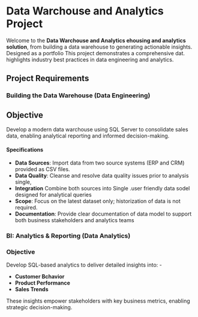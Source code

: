 # Data Warchouse and Analytics Project
 Welcome to the **Data Warchouse and Analytics ehousing and analytics solution**, from building a data warehouse to generating actionable insights. Designed as a portfolio This project demonstrates a comprehensive dat. highlights industry best practices in data engineering and analytics.

## Project Requirements

### Building the Data Warehouse (Data Engineering)

## Objective 
Develop a modern data warchouse using SQL Server to consolidate sales data, enabling analytical reporting and informed decision-making.

#### Specifications 
- **Data Sources**: Import data from two source systems (ERP and CRM) provided as CSV files. 
- **Data Quality**: Cleanse and resolve data quality issues prior to analysis single,  
- **Integration** Combine both sources into Single .user friendly data sodel designed for analytical queries
- **Scope**: Focus on the latest dataset only; historization of data is not required. 
- **Documentation**: Provide clear documentation of data model to support both business stakeholders and analytics teams
 
### BI: Analytics & Reporting (Data Analytics)

### Objective 
Develop SQL-based analytics to deliver detailed insights into: - 
- **Customer Bchavior** 
- **Product Performance** 
- **Sales Trends**

 These insights empower stakeholders with key business metrics, enabling strategic decision-making.
